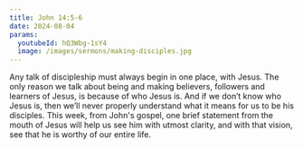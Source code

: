 ```yaml
---
title: John 14:5-6
date: 2024-08-04
params:
  youtubeId: hQ3Wbg-1sY4
  image: /images/sermons/making-disciples.jpg
---
```


Any talk of discipleship must always begin in one place, with Jesus. The only reason we talk about being and making believers, followers and learners of Jesus, is because of who Jesus is. And if we don’t know who Jesus is, then we’ll never properly understand what it means for us to be his disciples. This week, from John's gospel, one brief statement from the mouth of Jesus will help us see him with utmost clarity, and with that vision, see that he is worthy of our entire life.
